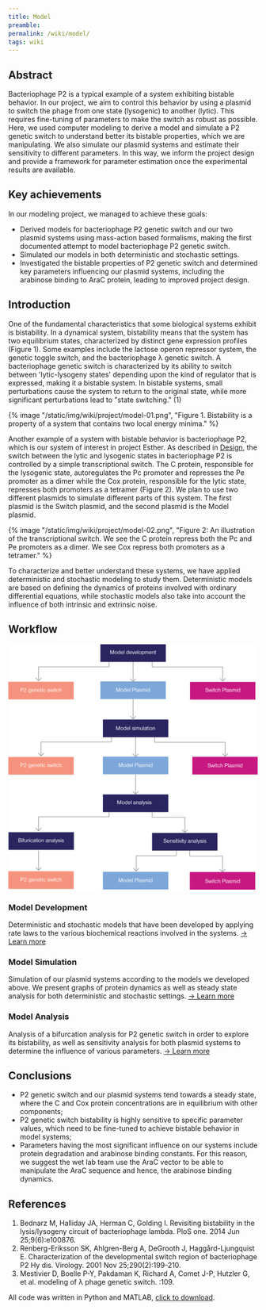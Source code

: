 ```yaml
---
title: Model
preamble:
permalink: /wiki/model/
tags: wiki
---
```


## Abstract

Bacteriophage P2 is a typical example of a system exhibiting bistable behavior. In our project, we aim to control this behavior by using a plasmid to switch the phage from one state (lysogenic) to another (lytic). This requires fine-tuning of parameters to make the switch as robust as possible. Here, we used computer modeling to derive a model and simulate a P2 genetic switch to understand better its bistable properties, which we are manipulating. We also simulate our plasmid systems and estimate their sensitivity to different parameters. In this way, we inform the project design and provide a framework for parameter estimation once the experimental results are available.

## Key achievements

In our modeling project, we managed to achieve these goals:

-   Derived models for bacteriophage P2 genetic switch and our two plasmid systems using mass-action based formalisms, making the first documented attempt to model bacteriophage P2 genetic switch.
-   Simulated our models in both deterministic and stochastic settings.
-   Investigated the bistable properties of P2 genetic switch and determined key parameters influencing our plasmid systems, including the arabinose binding to AraC protein, leading to improved project design.

## Introduction

One of the fundamental characteristics that some biological systems exhibit is bistability. In a dynamical system, bistability means that the system has two equilibrium states, characterized by distinct gene expression profiles (Figure 1). Some examples include the lactose operon repressor system, the genetic toggle switch, and the bacteriophage λ genetic switch. A bacteriophage genetic switch is characterized by its ability to switch between 'lytic-lysogeny states' depending upon the kind of regulator that is expressed, making it a bistable system. In bistable systems, small perturbations cause the system to return to the original state, while more significant perturbations lead to "state switching." (1)

{% image "/static/img/wiki/project/model-01.png", "Figure 1. Bistability is a property of a system that contains two local energy minima." %}

Another example of a system with bistable behavior is bacteriophage P2, which is our system of interest in project Esther. As described in [Design](/wiki/design/), the switch between the lytic and lysogenic states in bacteriophage P2 is controlled by a simple transcriptional switch. The C protein, responsible for the lysogenic state, autoregulates the Pc promoter and represses the Pe promoter as a dimer while the Cox protein, responsible for the lytic state, represses both promoters as a tetramer (Figure 2). We plan to use two different plasmids to simulate different parts of this system. The first plasmid is the Switch plasmid, and the second plasmid is the Model plasmid.

[](https://www.notion.so/769313af890b43c98cadaa5167f263c2#913a0b1dfb194abb88a3f128d4899b6d)

{% image "/static/img/wiki/project/model-02.png", "Figure 2: An illustration of the transcriptional switch. We see the C protein repress both the Pc and Pe promoters as a dimer. We see Cox repress both promoters as a tetramer." %}

To characterize and better understand these systems, we have applied deterministic and stochastic modeling to study them. Deterministic models are based on defining the dynamics of proteins involved with ordinary differential equations, while stochastic models also take into account the influence of both intrinsic and extrinsic noise.

## Workflow

![](/static/img/wiki/project/model-03.png)

### Model Development

Deterministic and stochastic models that have been developed by applying rate laws to the various biochemical reactions involved in the systems. [→ Learn more](/wiki/model-development/)

### Model Simulation

Simulation of our plasmid systems according to the models we developed above. We present graphs of protein dynamics as well as steady state analysis for both deterministic and stochastic settings. [→ Learn more](/wiki/model-simulation/)

### Model Analysis

Analysis of a bifurcation analysis for P2 genetic switch in order to explore its bistability, as well as sensitivity analysis for both plasmid systems to determine the influence of various parameters. [→ Learn more](/wiki/model-analysis/)

## Conclusions

-   P2 genetic switch and our plasmid systems tend towards a steady state, where the C and Cox protein concentrations are in equilibrium with other components;
-   P2 genetic switch bistability is highly sensitive to specific parameter values, which need to be fine-tuned to achieve bistable behavior in model systems;
-   Parameters having the most significant influence on our systems include protein degradation and arabinose binding constants. For this reason, we suggest the wet lab team use the AraC vector to be able to manipulate the AraC sequence and hence, the arabinose binding dynamics.

## References

1. Bednarz M, Halliday JA, Herman C, Golding I. Revisiting bistability in the lysis/lysogeny circuit of bacteriophage lambda. PloS one. 2014 Jun 25;9(6):e100876.
2. Renberg-Eriksson SK, Ahlgren-Berg A, DeGrooth J, Haggård-Ljungquist E. Characterization of the developmental switch region of bacteriophage P2 Hy dis. Virology. 2001 Nov 25;290(2):199-210.
3. Mestivier D, Boelle P-Y, Pakdaman K, Richard A, Comet J-P, Hutzler G, et al. modeling of λ phage genetic switch. :109.

All code was written in Python and MATLAB, [click to download](https://2019.igem.org/wiki/images/8/8d/T--Stockholm--model-github.zip).
